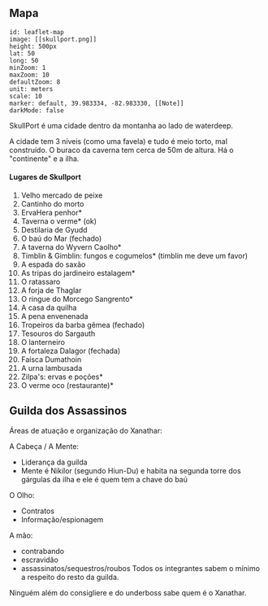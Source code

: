 
## Mapa
```leaflet
id: leaflet-map
image: [[skullport.png]]
height: 500px
lat: 50
long: 50
minZoom: 1
maxZoom: 10
defaultZoom: 8
unit: meters
scale: 10
marker: default, 39.983334, -82.983330, [[Note]]
darkMode: false
```



SkullPort é uma cidade dentro da montanha ao lado de waterdeep. 

A cidade tem 3 níveis (como uma favela) e tudo é meio torto, mal construído. O buraco da caverna tem cerca de 50m de altura. Há o "continente" e a ilha. 

#### Lugares de Skullport
1. Velho mercado de peixe
2. Cantinho do morto
3. ErvaHera penhor*
4. Taverna o verme* (ok)
5. Destilaria de Gyudd
6. O baú do Mar (fechado)
7. A taverna do Wyvern Caolho*
8. Timblin & Gimblin: fungos e cogumelos* (timblin me deve um favor)
9. A espada do saxão
10. As tripas do jardineiro estalagem*
11. O ratassaro
12. A forja de Thaglar
13. O ringue do Morcego Sangrento*
14. A casa da quilha
15. A pena envenenada
16. Tropeiros da barba gêmea (fechado)
17. Tesouros do Sargauth
18. O lanterneiro
19. A fortaleza Dalagor (fechada)
20. Faísca Dumathoin
21. A urna lambusada
22. Zilpa's: ervas e poções*
23. O verme oco (restaurante)*


## Guilda dos Assassinos
Áreas de atuação e organização do Xanathar:

A Cabeça / A Mente: 
- Liderança da guilda
- Mente é Nikilor (segundo Hiun-Du) e habita na segunda torre dos gárgulas da ilha e ele é quem tem a chave do baú

O Olho:
- Contratos
- Informação/espionagem

A mão:
- contrabando
- escravidão
- assassinatos/sequestros/roubos
Todos os integrantes sabem o mínimo a respeito do resto da guilda. 

Ninguém além do consigliere e do underboss sabe quem é o Xanathar.